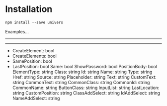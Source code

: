 # Installation

`npm install --save univers`

Examples...

___

___

* CreateElement: bool
* CreateElements: bool
* SamePosition: bool
* LastPosition: bool
Same: bool
ShowPassword: bool
PositionBody: bool
ElementType: string
Class: string
Id: string
Name: string
Type: string
Href: string
Source: string
Placeholder: string
Text: string
CustomText: string
CommonText: string
CommonClass: string
CommonId: string
CommonName: string
ButtonClass: string
InputList: string
LastLocation: string
CustomPosition: string
ClassAddSelect: string
IdAddSelect: string
NameAddSelect: string